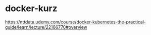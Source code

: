 # docker-kurz
https://nttdata.udemy.com/course/docker-kubernetes-the-practical-guide/learn/lecture/22166770#overview
